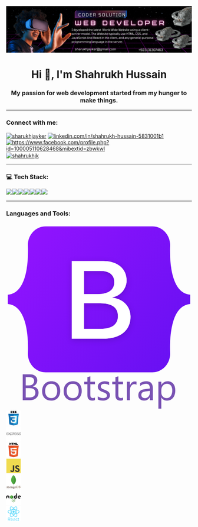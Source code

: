 <img src='Coder solution.png'>
<h1 align="center">Hi 👋, I'm Shahrukh Hussain</h1>
<h3 align="center">My passion for web development started from my hunger to make things.</h3>
<hr> 
<h3 align="left">Connect with me:</h3>
<p align="left">
<a href="https://twitter.com/sharukhjayker" target="blank"><img align="center" src="https://raw.githubusercontent.com/rahuldkjain/github-profile-readme-generator/master/src/images/icons/Social/twitter.svg" alt="sharukhjayker" height="30" width="40" /></a>
<a href="https://www.linkedin.com/in/shahrukh-hussain-5831001b1" target="blank"><img align="center" src="https://raw.githubusercontent.com/rahuldkjain/github-profile-readme-generator/master/src/images/icons/Social/linked-in-alt.svg" alt="linkedin.com/in/shahrukh-hussain-5831001b1" height="30" width="40" /></a>
<a href="https://www.facebook.com/profile.php?id=100005110628468&mibextid=ZbWKwL" target="blank"><img align="center" src="https://raw.githubusercontent.com/rahuldkjain/github-profile-readme-generator/master/src/images/icons/Social/facebook.svg" alt="https://www.facebook.com/profile.php?id=100005110628468&mibextid=zbwkwl" height="30" width="40" /></a>
<a href="https://www.instagram.com/shahrukhdeveloper2024?igsh=N2szeXJqM2I5bnhm" target="blank"><img align="center" src="https://raw.githubusercontent.com/rahuldkjain/github-profile-readme-generator/master/src/images/icons/Social/instagram.svg" alt="shahrukhjk" height="30" width="40" /></a>
</p>
<hr> 
<h3 align="left">💻 Tech Stack:</h3>
<div>
<img src='https://img.shields.io/badge/css3-%231572B6.svg?style=for-the-badge&logo=css3&logoColor=white'><img src='https://img.shields.io/badge/html5-%23E34F26.svg?style=for-the-badge&logo=html5&logoColor=white'><img src='https://img.shields.io/badge/javascript-%23323330.svg?style=for-the-badge&logo=javascript&logoColor=%23F7DF1E'><img src='https://img.shields.io/badge/bootstrap-%23563D7C.svg?style=for-the-badge&logo=bootstrap&logoColor=white'><img src='https://img.shields.io/badge/express.js-%23404d59.svg?style=for-the-badge&logo=express&logoColor=%2361DAFB'><img src='https://img.shields.io/badge/node.js-6DA55F?style=for-the-badge&logo=node.js&logoColor=white'><img src='https://img.shields.io/badge/react-%2320232a.svg?style=for-the-badge&logo=react&logoColor=%2361DAFB'>
  </div>
<hr> 
<h3 align="left">Languages and Tools:</h3>
<p align="left"> <a href="https://getbootstrap.com" target="_blank" rel="noreferrer"> <svg xmlns="http://www.w3.org/2000/svg" viewBox="0 0 128 128"><path fill="url(#a)" d="M14.985 15.15c-.237-6.815 5.072-13.099 12.249-13.099h73.54c7.177 0 12.486 6.284 12.249 13.099-.228 6.546.068 15.026 2.202 21.94 2.141 6.936 5.751 11.319 11.664 11.883v6.387c-5.913.563-9.523 4.947-11.664 11.883-2.134 6.914-2.43 15.394-2.202 21.94.237 6.815-5.072 13.098-12.249 13.098h-73.54c-7.177 0-12.486-6.284-12.249-13.098.228-6.546-.068-15.026-2.203-21.94-2.14-6.935-5.76-11.319-11.673-11.883v-6.387c5.913-.563 9.533-4.947 11.673-11.883 2.135-6.914 2.43-15.394 2.203-21.94Z"/><g filter="url(#b)"><path fill="url(#c)" d="M67.11 79.174c11.619 0 18.62-5.689 18.62-15.072 0-7.093-4.995-12.228-12.413-13.041v-.296c5.45-.886 9.726-5.947 9.726-11.6 0-8.053-6.358-13.299-16.047-13.299h-21.8v53.308H67.11ZM53.674 32.627h11.279c6.13 0 9.613 2.733 9.613 7.684 0 5.282-4.05 8.238-11.392 8.238h-9.5V32.627Zm0 39.787V54.866h11.203c8.023 0 12.186 2.955 12.186 8.718s-4.049 8.83-11.694 8.83H53.674Z"/><path fill="#fff" d="M67.11 79.174c11.619 0 18.62-5.689 18.62-15.072 0-7.093-4.995-12.228-12.413-13.041v-.296c5.45-.886 9.726-5.947 9.726-11.6 0-8.053-6.358-13.299-16.047-13.299h-21.8v53.308H67.11ZM53.674 32.627h11.279c6.13 0 9.613 2.733 9.613 7.684 0 5.282-4.05 8.238-11.392 8.238h-9.5V32.627Zm0 39.787V54.866h11.203c8.023 0 12.186 2.955 12.186 8.718s-4.049 8.83-11.694 8.83H53.674Z"/></g><path fill="#7952B3" d="M11.398 121.43v-17.738h5.047c1.533 0 2.75.375 3.649 1.126.899.75 1.348 1.727 1.348 2.931 0 1.007-.272 1.881-.816 2.623-.545.742-1.295 1.27-2.252 1.583v.05c1.196.14 2.153.593 2.87 1.36.717.759 1.076 1.748 1.076 2.969 0 1.517-.544 2.746-1.632 3.686-1.089.94-2.462 1.41-4.12 1.41h-5.17Zm2.078-15.858v5.727h2.128c1.138 0 2.033-.272 2.684-.816.651-.553.977-1.329.977-2.326 0-1.723-1.134-2.585-3.402-2.585h-2.387Zm0 7.595v6.383h2.82c1.22 0 2.165-.289 2.833-.866.676-.577 1.014-1.369 1.014-2.375 0-2.095-1.427-3.142-4.28-3.142h-2.387Zm17.466 8.563c-1.872 0-3.369-.59-4.49-1.769-1.113-1.187-1.67-2.758-1.67-4.713 0-2.127.581-3.789 1.744-4.985 1.163-1.195 2.734-1.793 4.713-1.793 1.888 0 3.36.581 4.416 1.744 1.063 1.163 1.595 2.775 1.595 4.836 0 2.021-.573 3.641-1.72 4.862-1.137 1.212-2.667 1.818-4.588 1.818Zm.148-11.553c-1.303 0-2.333.445-3.092 1.336-.759.882-1.138 2.102-1.138 3.661 0 1.501.383 2.685 1.15 3.55.767.867 1.793 1.3 3.08 1.3 1.311 0 2.318-.425 3.019-1.275.709-.849 1.063-2.057 1.063-3.624 0-1.583-.354-2.804-1.063-3.662-.701-.857-1.708-1.286-3.019-1.286Zm14.696 11.553c-1.872 0-3.369-.59-4.49-1.769-1.113-1.187-1.67-2.758-1.67-4.713 0-2.127.581-3.789 1.744-4.985 1.163-1.195 2.734-1.793 4.713-1.793 1.888 0 3.36.581 4.416 1.744 1.064 1.163 1.596 2.775 1.596 4.836 0 2.021-.573 3.641-1.72 4.862-1.138 1.212-2.668 1.818-4.59 1.818Zm.148-11.553c-1.303 0-2.333.445-3.092 1.336-.759.882-1.138 2.102-1.138 3.661 0 1.501.383 2.685 1.15 3.55.767.867 1.793 1.3 3.08 1.3 1.311 0 2.318-.425 3.019-1.275.709-.849 1.063-2.057 1.063-3.624 0-1.583-.354-2.804-1.063-3.662-.701-.857-1.708-1.286-3.02-1.286ZM61.21 121.31c-.478.264-1.109.396-1.893.396-2.218 0-3.327-1.237-3.327-3.711v-7.496h-2.177v-1.732h2.177v-3.092l2.029-.656v3.748h3.19v1.732h-3.19v7.137c0 .849.144 1.456.433 1.819.288.363.766.544 1.434.544.511 0 .953-.14 1.324-.42v1.731Zm1.942-.34v-2.177c1.105.816 2.321 1.224 3.649 1.224 1.781 0 2.672-.593 2.672-1.78 0-.339-.078-.623-.235-.854a2.138 2.138 0 0 0-.619-.631 4.326 4.326 0 0 0-.915-.482 34.7 34.7 0 0 0-1.126-.458 16.416 16.416 0 0 1-1.484-.668 4.918 4.918 0 0 1-1.064-.767 3.059 3.059 0 0 1-.643-.977c-.14-.363-.21-.787-.21-1.274 0-.593.136-1.117.408-1.571a3.53 3.53 0 0 1 1.088-1.15 5.01 5.01 0 0 1 1.547-.706 6.94 6.94 0 0 1 1.806-.235c1.097 0 2.078.19 2.944.57v2.053c-.932-.611-2.004-.916-3.217-.916-.38 0-.721.045-1.026.136a2.5 2.5 0 0 0-.792.36 1.735 1.735 0 0 0-.507.568 1.493 1.493 0 0 0-.173.718c0 .329.058.605.173.828.123.223.3.421.532.594.23.173.511.33.841.47.33.14.705.293 1.126.458.56.214 1.063.437 1.509.668a4.9 4.9 0 0 1 1.138.767c.313.28.552.606.717.977.173.371.26.812.26 1.323 0 .627-.14 1.171-.42 1.633-.273.462-.64.845-1.102 1.15a5.078 5.078 0 0 1-1.595.681 7.852 7.852 0 0 1-1.893.223c-1.303 0-2.433-.252-3.39-.755h.001Zm17.39.34c-.477.264-1.108.396-1.892.396-2.218 0-3.327-1.237-3.327-3.711v-7.496h-2.177v-1.732h2.177v-3.092l2.029-.656v3.748h3.19v1.732h-3.19v7.137c0 .849.144 1.456.433 1.819.288.363.766.544 1.434.544.511 0 .953-.14 1.324-.42v1.731Zm9.316-10.49c-.355-.272-.866-.408-1.534-.408-.866 0-1.592.408-2.177 1.224-.577.817-.866 1.93-.866 3.34v6.457h-2.028v-12.666h2.028v2.61h.05c.289-.891.73-1.583 1.323-2.078.593-.503 1.257-.755 1.992-.755.527 0 .931.058 1.212.174v2.102Zm11.271 10.61H99.1v-1.98h-.05c-.881 1.518-2.18 2.277-3.894 2.277-1.262 0-2.252-.334-2.97-1.002-.709-.668-1.063-1.555-1.063-2.66 0-2.367 1.393-3.743 4.18-4.13l3.798-.533c0-2.152-.87-3.228-2.61-3.228-1.525 0-2.902.519-4.131 1.558v-2.078c1.245-.791 2.68-1.187 4.305-1.187 2.977 0 4.465 1.575 4.465 4.725v8.238Zm-2.03-6.407-3.054.42c-.94.132-1.65.367-2.128.705-.478.33-.717.92-.717 1.769 0 .619.219 1.126.656 1.522.445.387 1.035.58 1.769.58 1.006 0 1.835-.35 2.486-1.05.66-.709.99-1.604.99-2.685l-.001-1.261Zm7.93 4.577h-.05v7.657h-2.028v-18.493h2.029v2.226h.049c.998-1.682 2.458-2.523 4.379-2.523 1.633 0 2.907.569 3.822 1.707.915 1.129 1.373 2.647 1.373 4.552 0 2.119-.515 3.818-1.546 5.096-1.031 1.27-2.441 1.905-4.23 1.905-1.641 0-2.907-.709-3.798-2.128v.001Zm-.05-5.109v1.77c0 1.047.338 1.937 1.015 2.671.685.726 1.55 1.089 2.597 1.089 1.229 0 2.19-.47 2.883-1.41.7-.94 1.05-2.247 1.05-3.922 0-1.41-.325-2.515-.976-3.315-.651-.8-1.534-1.2-2.647-1.2-1.18 0-2.128.412-2.845 1.237-.718.817-1.077 1.843-1.077 3.08Z"/><defs><linearGradient id="a" x1="19.8" x2="129.708" y1="4.704" y2="91.95" gradientUnits="userSpaceOnUse"><stop stop-color="#9013FE"/><stop offset="1" stop-color="#6610F2"/></linearGradient><linearGradient id="c" x1="49.032" x2="73.598" y1="29.374" y2="70.922" gradientUnits="userSpaceOnUse"><stop stop-color="#fff"/><stop offset="1" stop-color="#F1E5FC"/></linearGradient><filter id="b" width="48.641" height="61.415" x="41.143" y="22.795" color-interpolation-filters="sRGB" filterUnits="userSpaceOnUse"><feFlood flood-opacity="0" result="BackgroundImageFix"/><feColorMatrix in="SourceAlpha" result="hardAlpha" values="0 0 0 0 0 0 0 0 0 0 0 0 0 0 0 0 0 0 127 0"/><feOffset dy=".983"/><feGaussianBlur stdDeviation="1.965"/><feColorMatrix values="0 0 0 0 0 0 0 0 0 0 0 0 0 0 0 0 0 0 0.15 0"/><feBlend in2="BackgroundImageFix" result="effect1_dropShadow_2_2"/><feBlend in="SourceGraphic" in2="effect1_dropShadow_2_2" result="shape"/></filter></defs></svg> </a> <a href="https://www.w3schools.com/css/" target="_blank" rel="noreferrer"> <br><img src="https://raw.githubusercontent.com/devicons/devicon/master/icons/css3/css3-original-wordmark.svg" alt="css3" width="40" height="40" /> </a> <a href="https://expressjs.com" target="_blank" rel="noreferrer"> <br> <img src="https://raw.githubusercontent.com/devicons/devicon/master/icons/express/express-original-wordmark.svg " alt="express" width="40" height="40" background="orange"/> </a> <a href="https://www.w3.org/html/" target="_blank" rel="noreferrer"> <br><img src="https://raw.githubusercontent.com/devicons/devicon/master/icons/html5/html5-original-wordmark.svg" alt="html5" width="40" height="40"/> </a> <a href="https://developer.mozilla.org/en-US/docs/Web/JavaScript" target="_blank" rel="noreferrer"><br> <img src="https://raw.githubusercontent.com/devicons/devicon/master/icons/javascript/javascript-original.svg" alt="javascript" width="40" height="40"/> </a> <a href="https://www.mongodb.com/" target="_blank" rel="noreferrer"><br> <img src="https://raw.githubusercontent.com/devicons/devicon/master/icons/mongodb/mongodb-original-wordmark.svg" alt="mongodb" width="40" height="40"/> </a> <a href="https://nodejs.org" target="_blank" rel="noreferrer"> <br><img src="https://raw.githubusercontent.com/devicons/devicon/master/icons/nodejs/nodejs-original-wordmark.svg" alt="nodejs" width="40" height="40"/> </a> <a href="https://reactjs.org/" target="_blank" rel="noreferrer"> <br><img src="https://raw.githubusercontent.com/devicons/devicon/master/icons/react/react-original-wordmark.svg" alt="react" width="40" height="40"/> </a> </p>

